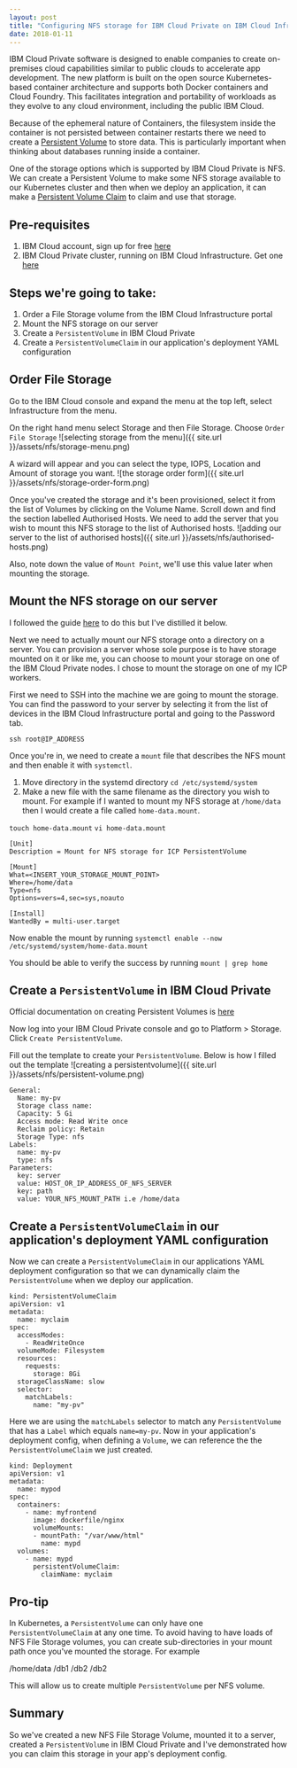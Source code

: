 ```yaml
---
layout: post
title: "Configuring NFS storage for IBM Cloud Private on IBM Cloud Infrastructure"
date: 2018-01-11
---
```


IBM Cloud Private software is designed to enable companies to create on-premises cloud capabilities similar to public clouds to accelerate app development. The new platform is built on the open source Kubernetes-based container architecture and supports both Docker containers and Cloud Foundry. This facilitates integration and portability of workloads as they evolve to any cloud environment, including the public IBM Cloud.

Because of the ephemeral nature of Containers, the filesystem inside the container is not persisted between container restarts there we need to create a [Persistent Volume](https://kubernetes.io/docs/concepts/storage/persistent-volumes/) to store data. This is particularly important when thinking about databases running inside a container.

One of the storage options which is supported by IBM Cloud Private is NFS. We can create a Persistent Volume to make some NFS storage available to our Kubernetes cluster and then when we deploy an application, it can make a [Persistent Volume Claim](https://kubernetes.io/docs/concepts/storage/persistent-volumes/#persistentvolumeclaims) to claim and use that storage.

## Pre-requisites
1. IBM Cloud account, sign up for free [here](https://www.ibm.com/cloud/)
2. IBM Cloud Private cluster, running on IBM Cloud Infrastructure. Get one [here](https://github.com/IBM/deploy-ibm-cloud-private/blob/master/docs/deploy-softlayer-terraform.md)

## Steps we're going to take:
1. Order a File Storage volume from the IBM Cloud Infrastructure portal
2. Mount the NFS storage on our server
3. Create a `PersistentVolume` in IBM Cloud Private
4. Create a `PersistentVolumeClaim` in our application's deployment YAML configuration

## Order File Storage
Go to the IBM Cloud console and expand the menu at the top left, select Infrastructure from the menu.

On the right hand menu select Storage and then File Storage. Choose `Order File Storage`
![selecting storage from the menu]({{ site.url }}/assets/nfs/storage-menu.png)

A wizard will appear and you can select the type, IOPS, Location and Amount of storage you want.
![the storage order form]({{ site.url }}/assets/nfs/storage-order-form.png)

Once you've created the storage and it's been provisioned, select it from the list of Volumes by clicking
on the Volume Name. Scroll down and find the section labelled Authorised Hosts. We need to add the server
that you wish to mount this NFS storage to the list of Authorised hosts.
![adding our server to the list of authorised hosts]({{ site.url }}/assets/nfs/authorised-hosts.png)

Also, note down the value of `Mount Point`, we'll use this value later when mounting the storage.

## Mount the NFS storage on our server

I followed the guide [here](https://console.bluemix.net/docs/infrastructure/FileStorage/mounting-nsf-file-storage.html#mounting-nfs-file-storage) to do this but I've distilled it below.

Next we need to actually mount our NFS storage onto a directory on a server. You can provision a server
whose sole purpose is to have storage mounted on it or like me, you can choose to mount your storage on
one of the IBM Cloud Private nodes. I chose to mount the storage on one of my ICP workers.

First we need to SSH into the machine we are going to mount the storage. You can find the password to your
server by selecting it from the list of devices in the IBM Cloud Infrastructure portal and going to the Password tab.

`ssh root@IP_ADDRESS`

Once you're in, we need to create a `mount` file that describes the NFS mount and then enable it with
`systemctl`.

1. Move directory in the systemd directory `cd /etc/systemd/system`
2. Make a new file with the same filename as the directory you wish to mount. For example if I wanted
to mount my NFS storage at `/home/data` then I would create a file called `home-data.mount`.

`touch home-data.mount`
`vi home-data.mount`

```
[Unit]
Description = Mount for NFS storage for ICP PersistentVolume

[Mount]
What=<INSERT_YOUR_STORAGE_MOUNT_POINT>
Where=/home/data
Type=nfs
Options=vers=4,sec=sys,noauto

[Install]
WantedBy = multi-user.target
```

Now enable the mount by running `systemctl enable --now /etc/systemd/system/home-data.mount`

You should be able to verify the success by running `mount | grep home`

## Create a `PersistentVolume` in IBM Cloud Private

Official documentation on creating Persistent Volumes is [here](https://www.ibm.com/support/knowledgecenter/en/SSBS6K_2.1.0/manage_cluster/create_nfs.html)

Now log into your IBM Cloud Private console and go to Platform > Storage. Click `Create PersistentVolume`.

Fill out the template to create your `PersistentVolume`. Below is how I filled out the template
![creating a persistentvolume]({{ site.url }}/assets/nfs/persistent-volume.png)

```
General:
  Name: my-pv
  Storage class name:
  Capacity: 5 Gi
  Access mode: Read Write once
  Reclaim policy: Retain
  Storage Type: nfs
Labels:
  name: my-pv
  type: nfs
Parameters:
  key: server
  value: HOST_OR_IP_ADDRESS_OF_NFS_SERVER
  key: path
  value: YOUR_NFS_MOUNT_PATH i.e /home/data  
```

## Create a `PersistentVolumeClaim` in our application's deployment YAML configuration

Now we can create a `PersistentVolumeClaim` in our applications YAML deployment configuration
so that we can dynamically claim the `PersistentVolume` when we deploy our application.

```
kind: PersistentVolumeClaim
apiVersion: v1
metadata:
  name: myclaim
spec:
  accessModes:
    - ReadWriteOnce
  volumeMode: Filesystem
  resources:
    requests:
      storage: 8Gi
  storageClassName: slow
  selector:
    matchLabels:
      name: "my-pv"
```

Here we are using the `matchLabels` selector to match any `PersistentVolume` that has a `Label` which equals
`name=my-pv`. Now in your application's deployment config, when defining a `Volume`, we can reference the
the `PersistentVolumeClaim` we just created.

```
kind: Deployment
apiVersion: v1
metadata:
  name: mypod
spec:
  containers:
    - name: myfrontend
      image: dockerfile/nginx
      volumeMounts:
      - mountPath: "/var/www/html"
        name: mypd
  volumes:
    - name: mypd
      persistentVolumeClaim:
        claimName: myclaim
```

## Pro-tip
In Kubernetes, a `PersistentVolume` can only have one `PersistentVolumeClaim` at any one time. To avoid
having to have loads of NFS File Storage volumes, you can create sub-directories in your mount path once
you've mounted the storage. For example

/home/data
  /db1
  /db2
  /db2
  
This will allow us to create multiple `PersistentVolume` per NFS volume.

## Summary
  
So we've created a new NFS File Storage Volume, mounted it to a server, created a `PersistentVolume` in IBM Cloud Private and I've demonstrated how you can claim this storage in your app's deployment config.